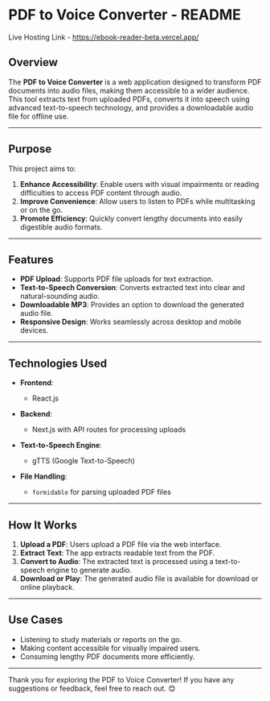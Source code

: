 # PDF to Voice Converter - README  

Live Hosting Link - https://ebook-reader-beta.vercel.app/

## Overview  
The **PDF to Voice Converter** is a web application designed to transform PDF documents into audio files, making them accessible to a wider audience. This tool extracts text from uploaded PDFs, converts it into speech using advanced text-to-speech technology, and provides a downloadable audio file for offline use.  

---

## Purpose  
This project aims to:  
1. **Enhance Accessibility**: Enable users with visual impairments or reading difficulties to access PDF content through audio.  
2. **Improve Convenience**: Allow users to listen to PDFs while multitasking or on the go.  
3. **Promote Efficiency**: Quickly convert lengthy documents into easily digestible audio formats.  

---

## Features  
- **PDF Upload**: Supports PDF file uploads for text extraction.  
- **Text-to-Speech Conversion**: Converts extracted text into clear and natural-sounding audio.  
- **Downloadable MP3**: Provides an option to download the generated audio file.  
- **Responsive Design**: Works seamlessly across desktop and mobile devices.  

---

## Technologies Used  
- **Frontend**:  
  - React.js

- **Backend**:  
  - Next.js with API routes for processing uploads  

- **Text-to-Speech Engine**:  
  - gTTS (Google Text-to-Speech)  

- **File Handling**:  
  - `formidable` for parsing uploaded PDF files  

---

## How It Works  
1. **Upload a PDF**: Users upload a PDF file via the web interface.  
2. **Extract Text**: The app extracts readable text from the PDF.  
3. **Convert to Audio**: The extracted text is processed using a text-to-speech engine to generate audio.  
4. **Download or Play**: The generated audio file is available for download or online playback.  

---

## Use Cases  
- Listening to study materials or reports on the go.  
- Making content accessible for visually impaired users.  
- Consuming lengthy PDF documents more efficiently.  

---

Thank you for exploring the PDF to Voice Converter! If you have any suggestions or feedback, feel free to reach out. 😊
